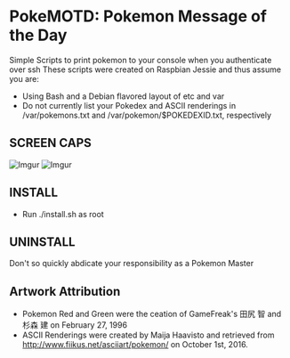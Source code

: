 # PokeMOTD: Pokemon Message of the Day
Simple Scripts to print pokemon to your console when you authenticate over ssh
These scripts were created on Raspbian Jessie and thus assume you are:
* Using Bash and a Debian flavored layout of etc and var 
* Do not currently list your Pokedex and ASCII renderings in /var/pokemons.txt and /var/pokemon/$POKEDEXID.txt, respectively

## SCREEN CAPS
![Imgur](http://i.imgur.com/6DHCxY1.png)
![Imgur](http://i.imgur.com/VfidNrE.png)
## INSTALL
* Run ./install.sh as root

## UNINSTALL
Don't so quickly abdicate your responsibility as a Pokemon Master

## Artwork Attribution 
* Pokemon Red and Green were the ceation of GameFreak's 田尻 智 and 杉森 建 on February 27, 1996
* ASCII Renderings were created by Maija Haavisto  and retrieved from http://www.fiikus.net/asciiart/pokemon/ on October 1st, 2016.

